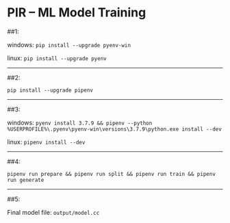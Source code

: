 # PIR – ML Model Training

##1:

windows: `pip install --upgrade pyenv-win`

linux: `pip install --upgrade pyenv`

---

##2:

`pip install --upgrade pipenv`

---

##3:

windows: `pyenv install 3.7.9 && pipenv --python %USERPROFILE%\.pyenv\pyenv-win\versions\3.7.9\python.exe install --dev`

linux: `pipenv install --dev`

---

##4:

`pipenv run prepare && pipenv run split && pipenv run train && pipenv run generate`

---

##5:

Final model file: `output/model.cc`